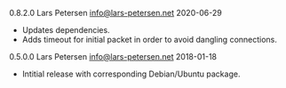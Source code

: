 0.8.2.0 Lars Petersen <info@lars-petersen.net> 2020-06-29

 * Updates dependencies.
 * Adds timeout for initial packet in order to avoid dangling connections.

0.5.0.0 Lars Petersen <info@lars-petersen.net> 2018-01-18

 * Intitial release with corresponding Debian/Ubuntu package.